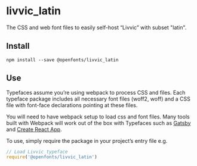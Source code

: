 
# livvic_latin

The CSS and web font files to easily self-host “Livvic” with subset "latin".

## Install

`npm install --save @openfonts/livvic_latin`

## Use

Typefaces assume you’re using webpack to process CSS and files. Each typeface
package includes all necessary font files (woff2, woff) and a CSS file with
font-face declarations pointing at these files.

You will need to have webpack setup to load css and font files. Many tools built
with Webpack will work out of the box with Typefaces such as [Gatsby](https://github.com/gatsbyjs/gatsby)
and [Create React App](https://github.com/facebookincubator/create-react-app).

To use, simply require the package in your project’s entry file e.g.

```javascript
// Load Livvic typeface
require('@openfonts/livvic_latin')
```
